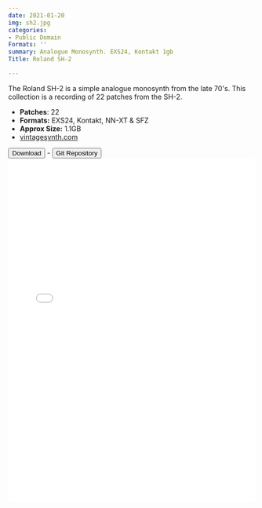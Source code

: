 ```yaml
---
date: 2021-01-20
img: sh2.jpg
categories:
- Public Domain
Formats: ''
summary: Analogue Monosynth. EXS24, Kontakt 1gb
Title: Roland SH-2

---
```

The Roland SH-2 is a simple analogue monosynth from the late 70's.  This collection is a recording of 22 patches from the SH-2.

-  **Patches**: 22
-   **Formats:** EXS24, Kontakt, NN-XT & SFZ
-   **Approx Size:** 1.1GB
-   [vintagesynth.com](http://www.vintagesynth.com/roland/sh2.php/)


<div class="buttons"> <a href="https://github.com/publicsamples/Roland-SH-2/releases/download/1.0/RolandSH-2.zip"> <button>Download</button></a> - <a href="https://github.com/publicsamples/Roland-SH-2"> <button>Git Repository</button></a></div>




<iframe width="100%" height="700px" src="/Demos/demos/sh2.html" scrolling="no" frameborder="0" allow="accelerometer; autoplay; clipboard-write; encrypted-media; gyroscope; picture-in-picture" allowfullscreen></iframe>
